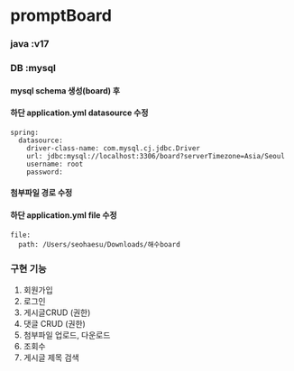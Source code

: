 # promptBoard

### java :v17
### DB :mysql

#### mysql schema 생성(board) 후 
#### 하단 application.yml datasource 수정 

    spring:
      datasource:
        driver-class-name: com.mysql.cj.jdbc.Driver
        url: jdbc:mysql://localhost:3306/board?serverTimezone=Asia/Seoul
        username: root
        password:

#### 첨부파일 경로 수정
#### 하단 application.yml file 수정 
    file:
      path: /Users/seohaesu/Downloads/해수board

### 구현 기능
1. 회원가입
2. 로그인
3. 게시글CRUD (권한)
4. 댓글 CRUD (권한)
5. 첨부파일 업로드, 다운로드
6. 조회수
7. 게시글 제목 검색


